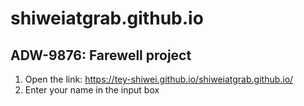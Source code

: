 # shiweiatgrab.github.io

## ADW-9876: Farewell project

1. Open the link: https://tey-shiwei.github.io/shiweiatgrab.github.io/
2. Enter your name in the input box